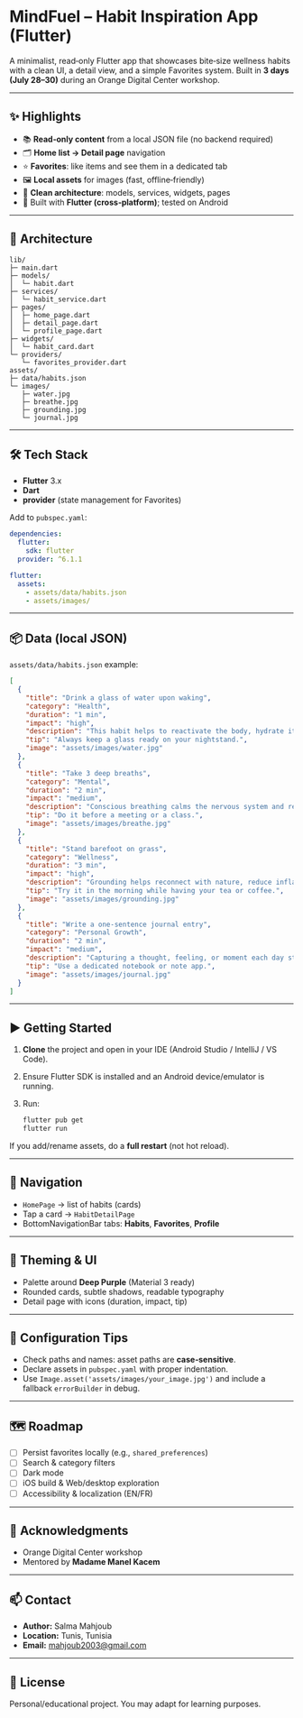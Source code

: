 # MindFuel – Habit Inspiration App (Flutter)

A minimalist, read‑only Flutter app that showcases bite‑size wellness habits with a clean UI, a detail view, and a simple Favorites system. Built in **3 days (July 28–30)** during an Orange Digital Center workshop.

---

## ✨ Highlights

* 📚 **Read‑only content** from a local JSON file (no backend required)
* 🗂️ **Home list → Detail page** navigation
* ⭐ **Favorites**: like items and see them in a dedicated tab
* 🖼️ **Local assets** for images (fast, offline‑friendly)
* 🎯 **Clean architecture**: models, services, widgets, pages
* 📱 Built with **Flutter (cross‑platform)**; tested on Android

---

## 🧱 Architecture

```
lib/
├─ main.dart
├─ models/
│  └─ habit.dart
├─ services/
│  └─ habit_service.dart
├─ pages/
│  ├─ home_page.dart
│  ├─ detail_page.dart
│  └─ profile_page.dart
├─ widgets/
│  └─ habit_card.dart
└─ providers/
   └─ favorites_provider.dart
assets/
├─ data/habits.json
└─ images/
   ├─ water.jpg
   ├─ breathe.jpg
   ├─ grounding.jpg
   └─ journal.jpg
```

---

## 🛠️ Tech Stack

* **Flutter** 3.x
* **Dart**
* **provider** (state management for Favorites)

Add to `pubspec.yaml`:

```yaml
dependencies:
  flutter:
    sdk: flutter
  provider: ^6.1.1

flutter:
  assets:
    - assets/data/habits.json
    - assets/images/
```

---

## 📦 Data (local JSON)

`assets/data/habits.json` example:

```json
[
  {
    "title": "Drink a glass of water upon waking",
    "category": "Health",
    "duration": "1 min",
    "impact": "high",
    "description": "This habit helps to reactivate the body, hydrate it, and improve digestion first thing in the morning.",
    "tip": "Always keep a glass ready on your nightstand.",
    "image": "assets/images/water.jpg"
  },
  {
    "title": "Take 3 deep breaths",
    "category": "Mental",
    "duration": "2 min",
    "impact": "medium",
    "description": "Conscious breathing calms the nervous system and reduces stress.",
    "tip": "Do it before a meeting or a class.",
    "image": "assets/images/breathe.jpg"
  },
  {
    "title": "Stand barefoot on grass",
    "category": "Wellness",
    "duration": "3 min",
    "impact": "high",
    "description": "Grounding helps reconnect with nature, reduce inflammation, and improve sleep quality.",
    "tip": "Try it in the morning while having your tea or coffee.",
    "image": "assets/images/grounding.jpg"
  },
  {
    "title": "Write a one-sentence journal entry",
    "category": "Personal Growth",
    "duration": "2 min",
    "impact": "medium",
    "description": "Capturing a thought, feeling, or moment each day strengthens self-awareness and memory.",
    "tip": "Use a dedicated notebook or note app.",
    "image": "assets/images/journal.jpg"
  }
]
```

---

## ▶️ Getting Started

1. **Clone** the project and open in your IDE (Android Studio / IntelliJ / VS Code).
2. Ensure Flutter SDK is installed and an Android device/emulator is running.
3. Run:

   ```bash
   flutter pub get
   flutter run
   ```

If you add/rename assets, do a **full restart** (not hot reload).

---

## 🧭 Navigation

* `HomePage` → list of habits (cards)
* Tap a card → `HabitDetailPage`
* BottomNavigationBar tabs: **Habits**, **Favorites**, **Profile**

---

## 🎨 Theming & UI

* Palette around **Deep Purple** (Material 3 ready)
* Rounded cards, subtle shadows, readable typography
* Detail page with icons (duration, impact, tip)

---

## 🔧 Configuration Tips

* Check paths and names: asset paths are **case‑sensitive**.
* Declare assets in `pubspec.yaml` with proper indentation.
* Use `Image.asset('assets/images/your_image.jpg')` and include a fallback `errorBuilder` in debug.

---

## 🗺️ Roadmap

* [ ] Persist favorites locally (e.g., `shared_preferences`)
* [ ] Search & category filters
* [ ] Dark mode
* [ ] iOS build & Web/desktop exploration
* [ ] Accessibility & localization (EN/FR)

---

## 🤝 Acknowledgments

* Orange Digital Center workshop
* Mentored by **Madame Manel Kacem**

---

## 📫 Contact

* **Author:** Salma Mahjoub
* **Location:** Tunis, Tunisia
* **Email:** [mahjoub2003@gmail.com](mailto:mahjoub2003@gmail.com)

---

## 📄 License

Personal/educational project. You may adapt for learning purposes.
